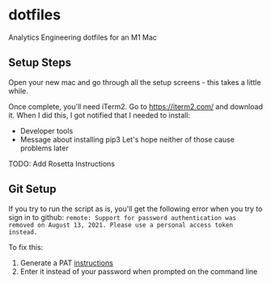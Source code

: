 # dotfiles
Analytics Engineering dotfiles for an M1 Mac

## Setup Steps

Open your new mac and go through all the setup screens - this takes a little while.

Once complete, you'll need iTerm2. Go to https://iterm2.com/ and download it.
When I did this, I got notified that I needed to install:
* Developer tools
* Message about installing pip3
Let's hope neither of those cause problems later

TODO: Add Rosetta Instructions 

## Git Setup 

If you try to run the script as is, you'll get the following error when you try to sign in to github:
`remote: Support for password authentication was removed on August 13, 2021. Please use a personal access token instead.`

To fix this: 
1. Generate a PAT [instructions](https://docs.github.com/en/authentication/keeping-your-account-and-data-secure/creating-a-personal-access-token) 
2. Enter it instead of your password when prompted on the command line

